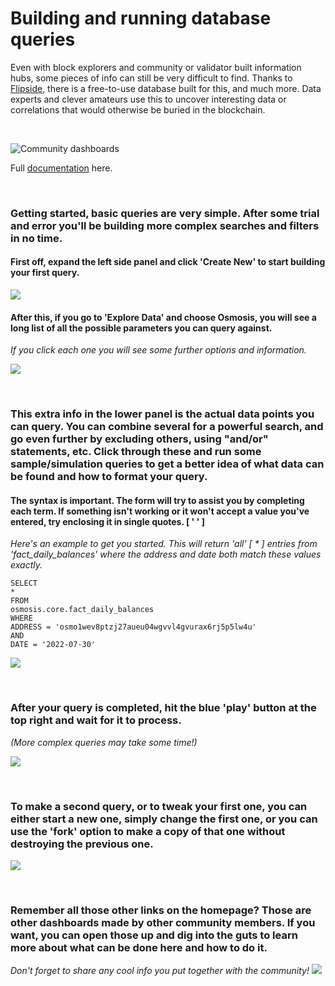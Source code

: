 # Building and running database queries

Even with block explorers and community or validator built information hubs, some pieces of info can still be very difficult to find. Thanks to [Flipside](https://flipsidecrypto.xyz/), there is a free-to-use database built for this, and much more. Data experts and clever amateurs use this to uncover interesting data or correlations that would otherwise be buried in the blockchain.

<br>

![](https://github.com/osmo-support-lab/guides-and-info/blob/main/guide-images/flipside/1.png?raw=true "Community dashboards")

Full [documentation](https://docs.flipsidecrypto.com/) here.

<br>

### Getting started, basic queries are very simple. After some trial and error you'll be building more complex searches and filters in no time.

#### First off, expand the left side panel and click 'Create New' to start building your first query.

![](https://github.com/osmo-support-lab/guides-and-info/blob/main/guide-images/flipside/2a.png?raw=true)
<br>

#### After this, if you go to 'Explore Data' and choose Osmosis, you will see a long list of all the possible parameters you can query against. 
*If you click each one you will see some further options and information.*

![](https://github.com/osmo-support-lab/guides-and-info/blob/main/guide-images/flipside/3a.png?raw=true)

<br>

### This extra info in the lower panel is the actual data points you can query. You can combine several for a powerful search, and go even further by excluding others, using "and/or" statements, etc. Click through these and run some sample/simulation queries to get a better idea of what data can be found and how to format your query.


#### The syntax is important. The form will try to assist you by completing each term. If something isn't working or it won't accept a value you've entered, try enclosing it in single quotes. [ ' ' ]

*Here's an example to get you started. This will return 'all' [ * ] entries from 'fact_daily_balances' where the address and date both match these values exactly.*
```
SELECT
*
FROM
osmosis.core.fact_daily_balances
WHERE
ADDRESS = 'osmo1wev8ptzj27aueu04wgvvl4gvurax6rj5p5lw4u'
AND
DATE = '2022-07-30'
```

![](https://github.com/osmo-support-lab/guides-and-info/blob/main/guide-images/flipside/4a.png?raw=true)

<br>

### After your query is completed, hit the blue 'play' button at the top right and wait for it to process. 
*(More complex queries may take some time!)*

![](https://github.com/osmo-support-lab/guides-and-info/blob/main/guide-images/flipside/5a.png?raw=true)

<br>

### To make a second query, or to tweak your first one, you can either start a new one, simply change the first one, or you can use the 'fork' option to make a copy of that one without destroying the previous one.

![](https://github.com/osmo-support-lab/guides-and-info/blob/main/guide-images/flipside/6a.png?raw=true)

<br>

### Remember all those other links on the homepage? Those are other dashboards made by other community members. If you want, you can open those up and dig into the guts to learn more about what can be done here and how to do it. 
*Don't forget to share any cool info you put together with the community!*
![](https://github.com/osmo-support-lab/guides-and-info/blob/main/guide-images/flipside/7a.png?raw=true)
